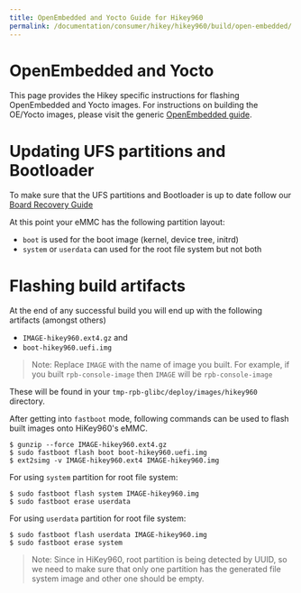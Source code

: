 ```yaml
---
title: OpenEmbedded and Yocto Guide for Hikey960
permalink: /documentation/consumer/hikey/hikey960/build/open-embedded/
---
```


# OpenEmbedded and Yocto

This page provides the Hikey specific instructions for flashing OpenEmbedded and Yocto images. For instructions on building
the OE/Yocto images, please visit the generic [OpenEmbedded guide](../../../guides/open_embedded.md).

# Updating UFS partitions and Bootloader

To make sure that the UFS partitions and Bootloader is up to date follow our [Board Recovery Guide](../installation/board-recovery.md)

At this point your eMMC has the following partition layout:

* `boot` is used for the boot image (kernel, device tree, initrd)
* `system` or `userdata` can used for the root file system but not both

# Flashing build artifacts

At the end of any successful build you will end up with the following artifacts (amongst others)
* `IMAGE-hikey960.ext4.gz` and
* `boot-hikey960.uefi.img`

> Note: Replace `IMAGE` with the name of image you built. For example, if you built `rpb-console-image` then `IMAGE` will
be `rpb-console-image`

These will be found in your `tmp-rpb-glibc/deploy/images/hikey960` directory.

After getting into `fastboot` mode, following commands can be used to flash built images onto HiKey960's eMMC.

```shell
$ gunzip --force IMAGE-hikey960.ext4.gz
$ sudo fastboot flash boot boot-hikey960.uefi.img
$ ext2simg -v IMAGE-hikey960.ext4 IMAGE-hikey960.img
```

For using `system` partition for root file system:

```shell
$ sudo fastboot flash system IMAGE-hikey960.img
$ sudo fastboot erase userdata
```

For using `userdata` partition for root file system:

```shell
$ sudo fastboot flash userdata IMAGE-hikey960.img
$ sudo fastboot erase system
```

> Note: Since in HiKey960, root partition is being detected by UUID, so we
>       need to make sure that only one partition has the generated
>       file system image and other one should be empty.
